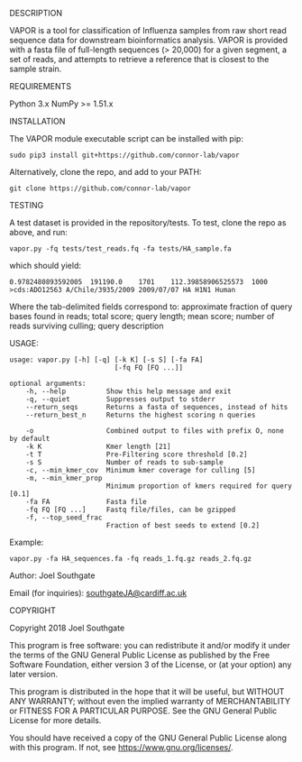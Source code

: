 DESCRIPTION

VAPOR is a tool for classification of Influenza samples from raw short read sequence data for downstream bioinformatics analysis. VAPOR is provided with a fasta file of full-length sequences (> 20,000) for a given segment, a set of reads, and attempts to retrieve a reference that is closest to the sample strain.

REQUIREMENTS

Python 3.x
NumPy >= 1.51.x

INSTALLATION

The VAPOR module executable script can be installed with pip:

    sudo pip3 install git+https://github.com/connor-lab/vapor

Alternatively, clone the repo, and add to your PATH:

    git clone https://github.com/connor-lab/vapor

TESTING

A test dataset is provided in the repository/tests. To test, clone the repo as above, and run:

    vapor.py -fq tests/test_reads.fq -fa tests/HA_sample.fa

which should yield:

    0.9782480893592005  191190.0    1701    112.39858906525573  1000    >cds:ADO12563 A/Chile/3935/2009 2009/07/07 HA H1N1 Human

Where the tab-delimited fields correspond to: approximate fraction of query bases found in reads; total score; query length; mean score; number of reads surviving culling; query description

USAGE:

    usage: vapor.py [-h] [-q] [-k K] [-s S] [-fa FA]
                              [-fq FQ [FQ ...]]

    optional arguments:
        -h, --help          Show this help message and exit
        -q, --quiet         Suppresses output to stderr
        --return_seqs       Returns a fasta of sequences, instead of hits       
        --return_best_n     Returns the highest scoring n queries

        -o                  Combined output to files with prefix O, none by default
        -k K                Kmer length [21]
        -t T                Pre-Filtering score threshold [0.2]
        -s S                Number of reads to sub-sample
        -c, --min_kmer_cov  Minimum kmer coverage for culling [5]
        -m, --min_kmer_prop
                            Minimum proportion of kmers required for query [0.1]
        -fa FA              Fasta file
        -fq FQ [FQ ...]     Fastq file/files, can be gzipped
        -f, --top_seed_frac
                            Fraction of best seeds to extend [0.2]

Example:

    vapor.py -fa HA_sequences.fa -fq reads_1.fq.gz reads_2.fq.gz

Author: Joel Southgate

Email (for inquiries): southgateJA@cardiff.ac.uk

COPYRIGHT

Copyright 2018 Joel Southgate

This program is free software: you can redistribute it and/or modify
it under the terms of the GNU General Public License as published by
the Free Software Foundation, either version 3 of the License, or
(at your option) any later version.

This program is distributed in the hope that it will be useful,
but WITHOUT ANY WARRANTY; without even the implied warranty of
MERCHANTABILITY or FITNESS FOR A PARTICULAR PURPOSE.  See the
GNU General Public License for more details.

You should have received a copy of the GNU General Public License
along with this program.  If not, see <https://www.gnu.org/licenses/>.


